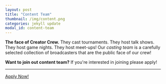 ```yaml
---
layout: post
title: "Content Team"
thumbnail: /img/content.png
categories: jekyll update
modal_id: content-team
---
```


<p class="lead"><strong>The face of Creator Crew.</strong> They cast tournaments. They host talk shows. They host game nights. They host meet-ups! Our <em>casting team</em> is a carefully selected collection of broadcasters that are the public face of our crew!</p>

<div class="text-left">
	<div class="alert alert-warning" role="alert">
		<p class="lead"><strong>Want to join out content team?</strong> If you're interested in joining please apply!</p>
		<hr>
		<a href="https://docs.google.com/forms/d/e/1FAIpQLSewy1pA7x4NyndDxgklyFMuGSMiDYXVt4Q7R3lpwHDObzllfg/viewform?usp=sf_link" target="_blank" class="btn btn-secondary btn-lg" role="button">Apply Now!</a>
	</div>
</div>
